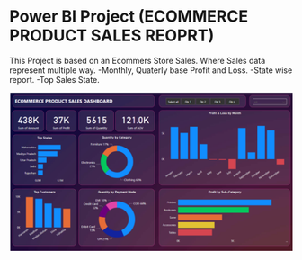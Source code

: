 # Power BI Project (ECOMMERCE PRODUCT SALES REOPRT)


This Project is based on an Ecommers Store Sales. Where Sales data represent multiple way.
 -Monthly, Quaterly base Profit and Loss.
 -State wise report. 
 -Top Sales State.

<img src = "Ecommers-product-sales-report.png">
